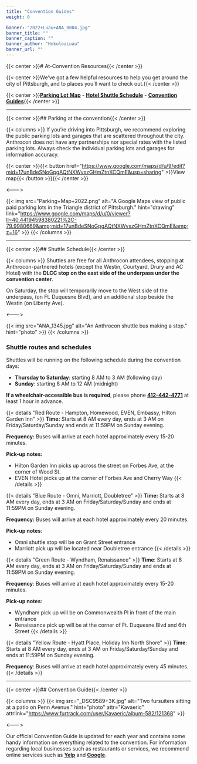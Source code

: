 ```yaml
---
title: "Convention Guides"
weight: 0

banner: "2022+Luau+ANA_0004.jpg"
banner_title: ""
banner_caption: ""
banner_author: "HokuloaLuau"
banner_url: ""
---
```


{{< center >}}# At-Convention Resources{{< /center >}}

{{< center >}}We’ve got a few helpful resources to help you get around the city of Pittsburgh, and to places you’ll want to check out.{{< /center >}}

{{< center >}}[**Parking Lot Map**](#parking-at-the-convention) - [**Hotel Shuttle Schedule**](#shuttle-schedule) - [**Convention Guides**](#convention-guide){{< /center >}}

***

{{< center >}}## Parking at the convention{{< /center >}}

{{< columns >}}
If you’re driving into Pittsburgh, we recommend exploring the public parking lots and garages that are scattered throughout the city. Anthrocon does not have any partnerships nor special rates with the listed parking lots. Always check the individual parking lots and garages for information accuracy.

{{< center >}}{{< button href="https://www.google.com/maps/d/u/9/edit?mid=17unBdeSNoGpgAQtNXWvszGHmZtnXCQmE&usp=sharing" >}}View map{{< /button >}}{{< /center >}}

<--->

{{< img src="Parking+Map+2022.png" alt="A Google Maps view of public paid parking lots in the Triangle district of Pittsburgh." hint="drawing" link="https://www.google.com/maps/d/u/0/viewer?ll=40.44194598380221%2C-79.9980669&amp;mid=17unBdeSNoGpgAQtNXWvszGHmZtnXCQmE&amp;z=16" >}}
{{< /columns >}}

***

{{< center >}}## Shuttle Schedule{{< /center >}}

{{< columns >}}
Shuttles are free for all Anthrocon attendees, stopping at Anthrocon-partnered hotels (except the Westin, Courtyard, Drury and AC Hotel) with the **DLCC stop on the east side of the underpass under the convention center**.

On Saturday, the stop will temporarily move to the West side of the underpass, (on Ft. Duquesne Blvd), and an additional stop beside the Westin (on Liberty Ave).

<--->

{{< img src="ANA_1345.jpg" alt="An Anthrocon shuttle bus making a stop." hint="photo" >}}
{{< /columns >}}

### Shuttle routes and schedules

Shuttles will be running on the following schedule during the convention days:

- **Thursday to Saturday**: starting 8 AM to 3 AM (following day)
- **Sunday**: starting 8 AM to 12 AM (midnight)

**If a wheelchair-accessible bus is required**, please phone [**412-442-4771**](tel:412-442-4771) at least 1 hour in advance.

{{< details "Red Route - Hampton, Homewood, EVEN, Embassy, Hilton Garden Inn" >}}
**Time:** Starts at 8 AM every day, ends at 3 AM on Friday/Saturday/Sunday and ends at 11:59PM on Sunday evening.

**Frequency:** Buses will arrive at each hotel approximately every 15-20 minutes.

**Pick-up notes:**

- Hilton Garden Inn picks up across the street on Forbes Ave, at the corner of Wood St.
- EVEN Hotel picks up at the corner of Forbes Ave and Cherry Way
{{< /details >}}

{{< details "Blue Route - Omni, Marriott, Doubletree" >}}
**Time:** Starts at 8 AM every day, ends at 3 AM on Friday/Saturday/Sunday and ends at 11:59PM on Sunday evening.

**Frequency:** Buses will arrive at each hotel approximately every 20 minutes.

**Pick-up notes**:

- Omni shuttle stop will be on Grant Street entrance
- Marriott pick up will be located near Doubletree entrance
{{< /details >}}

{{< details "Green Route - Wyndham, Renaissance" >}}
**Time**: Starts at 8 AM every day, ends at 3 AM on Friday/Saturday/Sunday and ends at 11:59PM on Sunday evening.

**Frequency**: Buses will arrive at each hotel approximately every 15-20 minutes.

**Pick-up notes**:

- Wyndham pick up will be on Commonwealth Pl in front of the main entrance
- Renaissance pick up will be at the corner of Ft. Duquesne Blvd and 6th Street
{{< /details >}}

{{< details "Yellow Route - Hyatt Place, Holiday Inn North Shore" >}}
**Time**: Starts at 8 AM every day, ends at 3 AM on Friday/Saturday/Sunday and ends at 11:59PM on Sunday evening.

**Frequency**: Buses will arrive at each hotel approximately every 45 minutes.
{{< /details >}}

***

{{< center >}}## Convention Guide{{< /center >}}

{{< columns >}}
{{< img src="_DSC9589+3K.jpg" alt="Two fursuiters sitting at a patio on Penn Avenue." hint="photo" attr="Kavaeric" attrlink="https://www.furtrack.com/user/Kavaeric/album-582/121368" >}}

<--->

Our official Convention Guide is updated for each year and contains some handy information on everything related to the convention. For information regarding local businesses such as restaurants or services, we recommend online services such as [**Yelp**](https://yelp.com) and [**Google**](https://www.google.com/maps).
